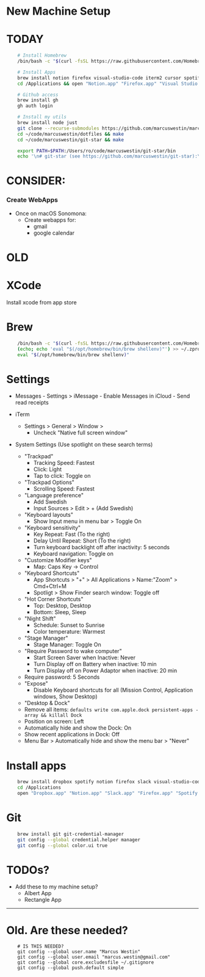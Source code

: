 New Machine Setup
=================

# TODAY

```bash
    # Install Homebrew
    /bin/bash -c "$(curl -fsSL https://raw.githubusercontent.com/Homebrew/install/HEAD/install.sh)"

    # Install Apps
	brew install notion firefox visual-studio-code iterm2 cursor spotify
    cd /Applications && open "Notion.app" "Firefox.app" "Visual Studio Code.app" "iTerm.app" "Cursor.app" "Spotify.app"

    # Github access
    brew install gh
    gh auth login

    # Install my utils
    brew install node just
    git clone --recurse-submodules https://github.com/marcuswestin/marcuswestin.git ~/code/marcuswestin
    cd ~/code/marcuswestin/dotfiles && make
    cd ~/code/marcuswestin/git-star && make

    export PATH=$PATH:/Users/ro/code/marcuswestin/git-star/bin
	echo '\n# git-star (see https://github.com/marcuswestin/git-star):\nPATH=$PATH:/Users/ro/code/marcuswestin/git-star/bin' >> ~/.zprofile

```

# CONSIDER:

### Create WebApps

- Once on macOS Sonomona:
    - Create webapps for:
        - gmail
        - google calendar




# OLD

# XCode

Install xcode from app store

# Brew

```bash
	/bin/bash -c "$(curl -fsSL https://raw.githubusercontent.com/Homebrew/install/HEAD/install.sh)"
	(echo; echo 'eval "$(/opt/homebrew/bin/brew shellenv)"') >> ~/.zprofile
	eval "$(/opt/homebrew/bin/brew shellenv)"
```

# Settings

- Messages
        - Settings > iMessage
            - Enable Messages in iCloud
            - Send read receipts

- iTerm
    - Settings > General > Window >
      - Uncheck "Native full screen window"

- System Settings (Use spotlight on these search terms)
    - "Trackpad"
        - Tracking Speed: Fastest
        - Click: Light
        - Tap to click: Toggle on
    - "Trackpad Options"
        - Scrolling Speed: Fastest
    - "Language preference"
        - Add Swedish
        - Input Sources > Edit > + (Add Swedish)
    - "Keyboard layouts"
        - Show Input menu in menu bar > Toggle On
    - "Keyboard sensitivity"
        - Key Repeat: Fast (To the right)
        - Delay Until Repeat: Short (To the right)
        - Turn keyboard backlight off after inactivity: 5 seconds
        - Keyboard navigation: Toggle on
    - "Customize Modifier keys"
        - Map: Caps Key -> Control
    - "Keyboard Shortcuts"
        - App Shortcuts > "+" > All Applications > Name:"Zoom" > Cmd+Ctrl+M
        - Spotligt > Show Finder search window: Toggle off
    - "Hot Corner Shortcuts"
        - Top: Desktop, Desktop
        - Bottom: Sleep, Sleep
    - "Night Shift"
        - Schedule: Sunset to Sunrise
        - Color temperature: Warmest
    - "Stage Manager"
      - Stage Manager: Toggle On
    - "Require Password to wake computer"
        - Start Screen Saver when Inactive: Never
        - Turn Display off on Battery when inactive: 10 min
        - Turn Display off on Power Adaptor when inactive: 20 min
	- Require password: 5 Seconds
    - "Expose"
        - Disable Keyboard shortcuts for all (Mission Control, Application windows, Show Desktop)
    - "Desktop & Dock"
	- Remove all items: `defaults write com.apple.dock persistent-apps -array && killall Dock`
	- Position on screen: Left
	- Automatically hide and show the Dock: On
	- Show recent applications in Dock: Off
	- Menu Bar > Automatically hide and show the menu bar > "Never"


# Install apps

```bash
	brew install dropbox spotify notion firefox slack visual-studio-code iterm2
	cd /Applications
    open "Dropbox.app" "Notion.app" "Slack.app" "Firefox.app" "Spotify.app" "Visual Studio Code.app" "iTerm.app"
```


# Git

```bash
    brew install git git-credential-manager
    git config --global credential.helper manager
    git config --global color.ui true
```


# TODOs?

- Add these to my machine setup?
  - Albert App
  - Rectangle App

--------

# Old. Are these needed?

```
    # IS THIS NEEDED?
    git config --global user.name "Marcus Westin"
    git config --global user.email "marcus.westin@gmail.com"
    git config --global core.excludesfile ~/.gitignore
    git config --global push.default simple
```
